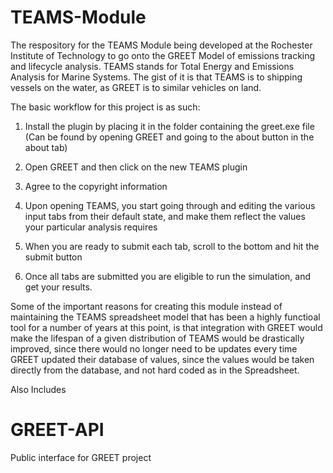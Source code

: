 TEAMS-Module
============

The respository for the TEAMS Module being developed at the Rochester Institute of Technology to go onto the GREET Model of emissions tracking and lifecycle analysis.
TEAMS stands for Total Energy and Emissions Analysis for Marine Systems. The gist of it is that TEAMS is to shipping vessels on the water, as GREET is to similar vehicles on land. 

The basic workflow for this project is as such: 

1) Install the plugin by placing it in the folder containing the greet.exe file (Can be found by opening GREET and going to the about button in the about tab)

2) Open GREET and then click on the new TEAMS plugin

3) Agree to the copyright information

4) Upon opening TEAMS, you start going through and editing the various input tabs from their default state, and make them reflect the values your particular analysis requires

5) When you are ready to submit each tab, scroll to the bottom and hit the submit button

6) Once all tabs are submitted you are eligible to run the simulation, and get your results.

Some of the important reasons for creating this module instead of maintaining the TEAMS spreadsheet model that has been a highly functioal tool for a number of years at this point, is that integration with GREET would make the lifespan of a given distribution of TEAMS would be drastically improved, since there would no longer need to be updates every time GREET updated their database of values, since the values would be taken directly from the database, and not hard coded as in the Spreadsheet.

Also Includes

GREET-API
=========

Public interface for GREET project
